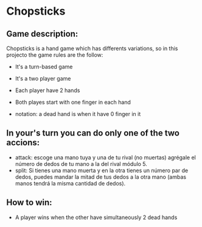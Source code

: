 # Chopsticks

## Game description:

Chopsticks is a hand game which has differents variations, so in this projecto the game rules are the follow:

- It's a turn-based game
- It's a two player game
- Each player have 2 hands
- Both playes start with one finger in each hand


- notation: a dead hand is when it have 0 finger in it 

## In your's turn you can do only one of the two accions:

- attack: escoge una mano tuya y una de tu rival (no muertas) agrégale el número de dedos de tu mano a la del rival módulo 5.
- split: Si tienes una mano muerta y en la otra tienes un número par de dedos, puedes mandar la mitad de tus dedos a la otra mano (ambas manos tendrá la misma cantidad de dedos).

## How to win:

- A player wins when the other have simultaneously 2 dead hands

